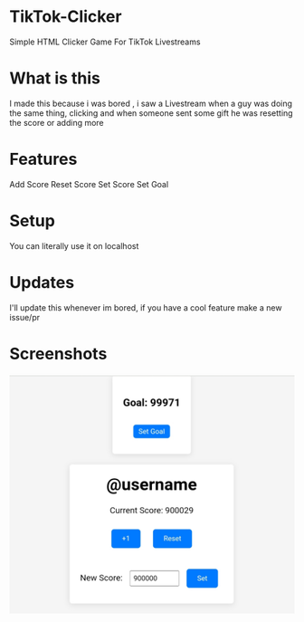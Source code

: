 # TikTok-Clicker
Simple HTML Clicker Game For TikTok Livestreams
# What is this
I made this because i was bored , i saw a Livestream when a guy was doing the same thing, clicking and when someone sent some gift he was resetting the score or adding more
# Features
Add Score
Reset Score
Set Score
Set Goal
# Setup
You can literally use it on localhost
# Updates
I'll update this whenever im bored, if you have a cool feature make a new issue/pr
# Screenshots
![sshot](/screen.jpg)
